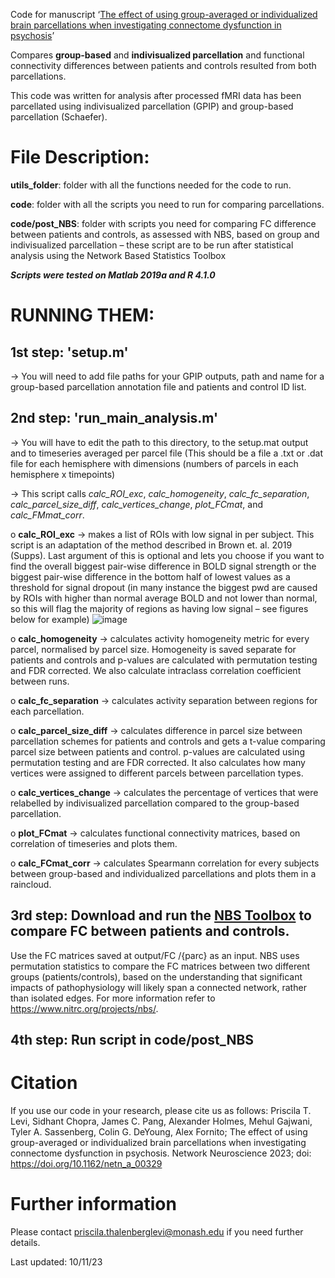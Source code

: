 Code for manuscript ‘[The effect of using group-averaged or individualized brain parcellations when investigating connectome dysfunction in psychosis](https://direct.mit.edu/netn/article/doi/10.1162/netn_a_00329/116662/The-effect-of-using-group-averaged-or)’

Compares **group-based** and **indivisualized parcellation** and functional connectivity differences between patients and controls resulted from both parcellations.

This code was written for analysis after processed fMRI data has been parcellated using indivisualized parcellation (GPIP) and group-based parcellation (Schaefer). 

# File Description:
**utils_folder**: folder with all the functions needed for the code to run.

**code**: folder with all the scripts you need to run for comparing parcellations.

**code/post_NBS**: folder with scripts you need for comparing FC difference between patients and controls, as assessed with NBS, based on group and indivisualized parcellation – these script are to be run after statistical analysis using the Network Based Statistics Toolbox

***Scripts were tested on Matlab 2019a and R 4.1.0***

# RUNNING THEM:
## 1st step: 'setup.m'
->	You will need to add file paths for your GPIP outputs, path and name for a group-based parcellation annotation file and patients and control ID list.

## 2nd step: 'run_main_analysis.m'
->	You will have to edit the path to this directory, to the setup.mat output and to timeseries averaged per parcel file (This should be a file a .txt or .dat file for each hemisphere with dimensions (numbers of parcels in each hemisphere x timepoints)

->	This script calls _calc_ROI_exc_, _calc_homogeneity_, _calc_fc_separation_, _calc_parcel_size_diff_, _calc_vertices_change_, _plot_FCmat_, and _calc_FMmat_corr_.
   
   o	**calc_ROI_exc** -> makes a list of ROIs with low signal in per subject. This script is an adaptation of the method described in Brown et. al. 2019 (Supps). Last argument of this is optional and lets you choose if you want to find the overall biggest pair-wise difference in BOLD signal strength or the biggest pair-wise difference in the bottom half of lowest values as a threshold for signal dropout (in many instance the biggest pwd are caused by ROIs with higher than normal average BOLD and not lower than normal, so this will flag the majority of regions as having low signal – see figures below for example)
   ![image](https://github.com/NSBLab/individualised_parc_psychosis/assets/89367888/15e1ed77-9e73-401e-9bc3-de36d05c4335)

    
   o	**calc_homogeneity** -> calculates activity homogeneity metric for every parcel, normalised by parcel size. Homogeneity is saved separate for patients and controls and p-values are calculated with permutation testing and FDR corrected. We also calculate intraclass correlation coefficient between runs.
    
   o	**calc_fc_separation** -> calculates activity separation between regions for each parcellation.
    
   o	**calc_parcel_size_diff** -> calculates difference in parcel size between parcellation schemes for patients and controls and gets a t-value comparing parcel size between patients and control. p-values are calculated using permutation testing and are FDR corrected. It also calculates how many vertices were assigned to different parcels between parcellation types.
    
   o	**calc_vertices_change** -> calculates the percentage of vertices that were relabelled by indivisualized parcellation compared to the group-based parcellation.
    
   o	**plot_FCmat** -> calculates functional connectivity matrices, based on correlation of timeseries and plots them.
    
   o	**calc_FCmat_corr** -> calculates Spearmann correlation for every subjects between group-based and individualized parcellations and plots them in a raincloud.

## 3rd step: Download and run the [NBS Toolbox](https://www.nitrc.org/projects/nbs/) to compare FC between patients and controls. 
Use the FC matrices saved at output/FC /{parc} as an input. NBS uses permutation statistics to compare the FC matrices between two different groups (patients/controls), based on the understanding that significant impacts of pathophysiology will likely span a connected network, rather than isolated edges. For more information refer to https://www.nitrc.org/projects/nbs/.

## 4th step: Run script in code/post_NBS

# Citation
If you use our code in your research, please cite us as follows:
Priscila T. Levi, Sidhant Chopra, James C. Pang, Alexander Holmes, Mehul Gajwani, Tyler A. Sassenberg, Colin G. DeYoung, Alex Fornito; The effect of using group-averaged or individualized brain parcellations when investigating connectome dysfunction in psychosis. Network Neuroscience 2023; doi: https://doi.org/10.1162/netn_a_00329

# Further information
Please contact priscila.thalenberglevi@monash.edu if you need further details.

Last updated: 10/11/23

